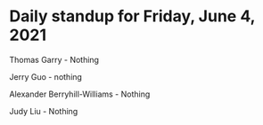 # Daily standup for Friday, June 4, 2021

Thomas Garry - Nothing

Jerry Guo - nothing

Alexander Berryhill-Williams - Nothing

Judy Liu - Nothing
